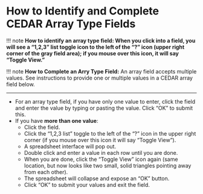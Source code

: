 # How to Identify and Complete CEDAR Array Type Fields

!!! note
    **How to identify an array type field: When you click into a field, you will see a “1,2,3” list toggle icon to the left of the “?” icon (upper right corner of the gray field area); if you mouse over this icon, it will say “Toggle View.”**  

!!! note
    **How to Complete an Arry Type Field:** An array field accepts multiple values. See instructions to provide one or multiple values in a CEDAR array field below.

***

* For an array type field, if you have only one value to enter, click the field and enter the value by typing or pasting the value. Click “OK” to submit this.
* If you have **more than one value**:
    * Click the field.
    * Click the “1,2,3 list” toggle to the left of the “?” icon in the upper right corner (if you mouse over this icon it will say “Toggle View”).
    * A spreadsheet interface will pop out.
    * Double click and enter a value in each row until you are done.
    * When you are done, click the “Toggle View” icon again (same location, but now looks like two small, solid triangles pointing away from each other).
    * The spreadsheet will collapse and expose an “OK” button.
    * Click “OK” to submit your values and exit the field.

    